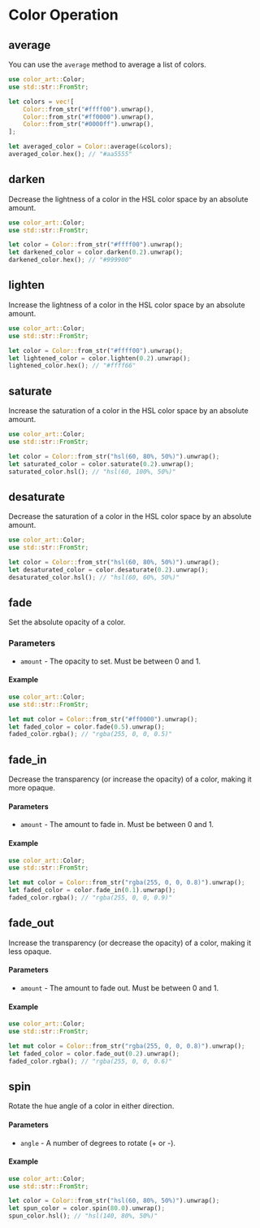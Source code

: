 # Color Operation

## average

You can use the `average` method to average a list of colors.

```rust
use color_art::Color;
use std::str::FromStr;

let colors = vec![
    Color::from_str("#ffff00").unwrap(),
    Color::from_str("#ff0000").unwrap(),
    Color::from_str("#0000ff").unwrap(),
];

let averaged_color = Color::average(&colors);
averaged_color.hex(); // "#aa5555"
```

## darken

Decrease the lightness of a color in the HSL color space by an absolute amount.

```rust
use color_art::Color;
use std::str::FromStr;

let color = Color::from_str("#ffff00").unwrap();
let darkened_color = color.darken(0.2).unwrap();
darkened_color.hex(); // "#999900"
```

## lighten

Increase the lightness of a color in the HSL color space by an absolute amount.

```rust
use color_art::Color;
use std::str::FromStr;

let color = Color::from_str("#ffff00").unwrap();
let lightened_color = color.lighten(0.2).unwrap();
lightened_color.hex(); // "#ffff66"
```

## saturate

Increase the saturation of a color in the HSL color space by an absolute amount.

```rust
use color_art::Color;
use std::str::FromStr;

let color = Color::from_str("hsl(60, 80%, 50%)").unwrap();
let saturated_color = color.saturate(0.2).unwrap();
saturated_color.hsl(); // "hsl(60, 100%, 50%)"
```

## desaturate

Decrease the saturation of a color in the HSL color space by an absolute amount.

```rust
use color_art::Color;
use std::str::FromStr;

let color = Color::from_str("hsl(60, 80%, 50%)").unwrap();
let desaturated_color = color.desaturate(0.2).unwrap();
desaturated_color.hsl(); // "hsl(60, 60%, 50%)"
```

## fade

Set the absolute opacity of a color.

### Parameters

* `amount` - The opacity to set. Must be between 0 and 1.

#### Example

```rust
use color_art::Color;
use std::str::FromStr;

let mut color = Color::from_str("#ff0000").unwrap();
let faded_color = color.fade(0.5).unwrap();
faded_color.rgba(); // "rgba(255, 0, 0, 0.5)"
```

## fade_in

Decrease the transparency (or increase the opacity) of a color, making it more opaque.

#### Parameters

* `amount` - The amount to fade in. Must be between 0 and 1.

#### Example

```rust
use color_art::Color;
use std::str::FromStr;

let mut color = Color::from_str("rgba(255, 0, 0, 0.8)").unwrap();
let faded_color = color.fade_in(0.1).unwrap();
faded_color.rgba(); // "rgba(255, 0, 0, 0.9)"
```

## fade_out

Increase the transparency (or decrease the opacity) of a color, making it less opaque.

#### Parameters

* `amount` - The amount to fade out. Must be between 0 and 1.

#### Example

```rust
use color_art::Color;
use std::str::FromStr;

let mut color = Color::from_str("rgba(255, 0, 0, 0.8)").unwrap();
let faded_color = color.fade_out(0.2).unwrap();
faded_color.rgba(); // "rgba(255, 0, 0, 0.6)"
```

## spin

Rotate the hue angle of a color in either direction.

#### Parameters

* `angle` - A number of degrees to rotate (+ or -).

#### Example

```rust
use color_art::Color;
use std::str::FromStr;

let color = Color::from_str("hsl(60, 80%, 50%)").unwrap();
let spun_color = color.spin(80.0).unwrap();
spun_color.hsl(); // "hsl(140, 80%, 50%)"
```
